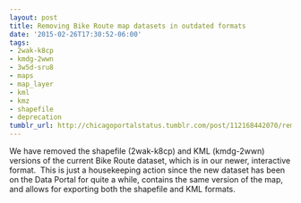 ```yaml
---
layout: post
title: Removing Bike Route map datasets in outdated formats
date: '2015-02-26T17:30:52-06:00'
tags:
- 2wak-k8cp
- kmdg-2wwn
- 3w5d-sru8
- maps
- map_layer
- kml
- kmz
- shapefile
- deprecation
tumblr_url: http://chicagoportalstatus.tumblr.com/post/112168442070/removing-bike-route-map-datasets-in-outdated
---
```

We have removed the shapefile (2wak-k8cp) and KML (kmdg-2wwn) versions of the current Bike Route dataset, which is in our newer, interactive format.  This is just a housekeeping action since the new dataset has been on the Data Portal for quite a while, contains the same version of the map, and allows for exporting both the shapefile and KML formats.
